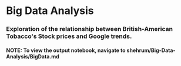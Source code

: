 # Big Data Analysis


### Exploration of the relationship between British-American Tobacco's Stock prices and Google trends.


#### NOTE: To view the output notebook, navigate to shehrum/Big-Data-Analysis/BigData.md
